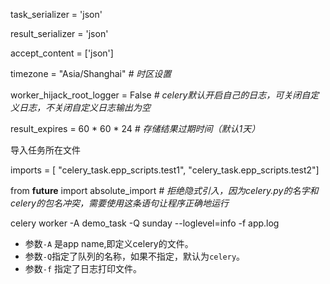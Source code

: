 task_serializer = 'json' 

result_serializer = 'json' 

accept_content = ['json'] 

timezone = "Asia/Shanghai"  *# 时区设置* 

worker_hijack_root_logger = False  *# celery默认开启自己的日志，可关闭自定义日志，不关闭自定义日志输出为空* 

result_expires = 60 * 60 * 24  *# 存储结果过期时间（默认1天）* 

导入任务所在文件 

imports = [    "celery_task.epp_scripts.test1",    "celery_task.epp_scripts.test2"] 

from __future__ import absolute_import *# 拒绝隐式引入，因为celery.py的名字和celery的包名冲突，需要使用这条语句让程序正确地运行* 





 celery worker  -A demo_task -Q sunday --loglevel=info  -f app.log 

- 参数`-A` 是app name,即定义celery的文件。
- 参数`-Q`指定了队列的名称，如果不指定，默认为`celery`。
- 参数`-f` 指定了日志打印文件。









